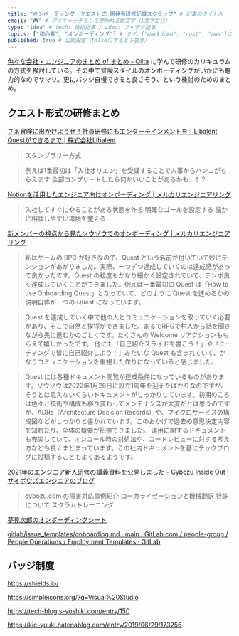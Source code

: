 ```yaml
---
title: "オンボーディング・クエスト式 開発者研修記事スクラップ" # 記事のタイトル
emoji: "🎮" # アイキャッチとして使われる絵文字（1文字だけ）
type: "idea" # tech: 技術記事 / idea: アイデア記事
topics: ["初心者", "オンボーディング"] # タグ。["markdown", "rust", "aws"]のように指定する
published: true # 公開設定（falseにすると下書き）
---
```


[色々な会社・エンジニアのまとめ of まとめ - Qiita](https://qiita.com/e99h2121/items/8773ef78613ab8214dfc) に学んで研修のカリキュラムの方式を検討している。その中で冒険スタイルのオンボーディングがいかにも魅力的なのでサマリ。更にバッジ自慢できると良さそう、という検討のためのまとめ。

## クエスト形式の研修まとめ

[さぁ冒険に出かけようぜ！社員研修にもエンターテインメントを！Libalent Questができるまで | 株式会社Libalent](https://www.wantedly.com/companies/libalent/post_articles/316378)

> スタンプラリー方式

> 例えば1番最初は「入社オリエン」を受講することで人事からハンコがもらえます
> 全部コンプリートしたら何かいいことがあるかも…！？


[Notionを活用したエンジニア向けオンボーディング | メルカリエンジニアリング](https://engineering.mercari.com/blog/entry/20220309-souzoh-onboarding-with-notion/)

> 入社してすぐにやることがある状態を作る
> 明確なゴールを設定する
> 誰かに相談しやすい環境を整える

[新メンバーの視点から見たソウゾウでのオンボーディング | メルカリエンジニアリング](https://engineering.mercari.com/blog/entry/20220311-souzoh-onboarding-from-new-members-perspective/)

> 私はゲームの RPG が好きなので、Quest という名前が付いていて妙にテンションがあがりました。実際、一つずつ達成していくのは達成感があって良かったです。Quest の粒度もかなり細かく設定されていて、テンポ良く達成していくことができました。例えば一番最初の Quest は「How to use Onboarding Quest」となっていて、どのように Quest を進めるかの説明自体が一つの Quest になっています。

> Quest を達成していく中で他の人とコミュニケーションを取っていく必要があり、そこで自然と挨拶ができました。まるでRPGで村人から話を聞きながら先に進むかのごとくです。たくさんの Welcome リアクションももらえて嬉しかったです。
他にも「自己紹介スライドを書こう！」や「ミーティングで皆に自己紹介しよう！」みたいな Quest も含まれていて、かなりコミュニケーションを重視した作りになっていると感じました。

> Quest には各種ドキュメント閲覧が達成条件になっているものがあります。ソウゾウは2022年1月28日に設立1周年を迎えたばかりなのですが、そうとは思えないくらいドキュメントがしっかりしています。初期のころは色々と技術や構成も移り変わってメンテナンスが大変だとは思うのですが、ADRs（Architecture Decision Records）や、マイクロサービスの構成図などがしっかりと書かれています。このおかげで過去の意思決定内容を知れたり、全体の概要が把握できました。
運用に関するドキュメントも充実していて、オンコール時の対処法や、コードレビューに対する考え方なども良くまとまっています。この社内ドキュメントを基にテックブログに投稿することもよくあるようです。

[2021年のエンジニア新人研修の講義資料を公開しました - Cybozu Inside Out | サイボウズエンジニアのブログ](https://blog.cybozu.io/entry/2021/07/20/100000#%E7%A4%BE%E5%86%85%E9%99%90%E5%AE%9A%E8%AC%9B%E7%BE%A9%E3%81%AB%E3%81%A4%E3%81%84%E3%81%A6)

> cybozu.com の障害対応事例紹介
> ローカライゼーションと機械翻訳
> 特許について
> スクラムトレーニング

[夢見次郎のオンボーディングシート](https://notion.yumemi.co.jp/83400bc474134209a7ff24a82baedc00)

[gitlab/issue_templates/onboarding.md · main · GitLab.com / people-group / People Operations / Employment Templates · GitLab](https://gitlab.com/gitlab-com/people-group/people-operations/employment-templates/-/blob/main/.gitlab/issue_templates/onboarding.md)


## バッジ制度

https://shields.io/

https://simpleicons.org/?q=Visual%20Studio

https://tech-blog.s-yoshiki.com/entry/150

https://kic-yuuki.hatenablog.com/entry/2019/06/29/173256


